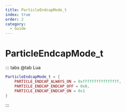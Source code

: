 ```yaml
---
title: ParticleEndcapMode_t
index: true
order: 2
category:
  - Guide
---
```


# ParticleEndcapMode_t
::: tabs
@tab Lua
```lua
ParticleEndcapMode_t = {
    PARTICLE_ENDCAP_ALWAYS_ON = 0xffffffffffffffff,
    PARTICLE_ENDCAP_ENDCAP_OFF = 0x0,
    PARTICLE_ENDCAP_ENDCAP_ON = 0x1
}
```
:::